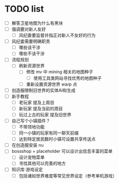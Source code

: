 # TODO list

- [ ] 解答卫星地图为什么有黑块
- [ ] 强调要对新人友好
  - [ ] 风纪委要监督并指正对新人不友好的行为
- [ ] 风纪委需要明确职责
  - [ ] 哪些该干涉
  - [ ] 哪些不该干涉
- [ ] 流程规划
  - [ ] 刷新资源世界
    - [ ] 修改 mv 中 mining 相关的地图种子
      - [ ] 使用工具类网站寻找优秀的地图种子
    - [ ] 重新设置资源世界 warp 点
- [ ] 创造服限制旧世界的实体AI和生成
- [ ] 新手教程
  - [ ] 老玩家 提及上周目
  - [ ] 新玩家 提及当前的周目
  - [ ] 玩过上古的玩家 提及旧世界
- [ ] 自己写个小镇插件？
  - [ ] 不带领地功能
  - [ ] 同一小镇的玩家有同一聊天前缀
  - [ ] 达到特定居民数时小镇可设置共享传送点
- [ ] 在创造服安装 nu
- [ ] bossshop + placeholder 可以设计出信息丰富的菜单
  - [ ] 设计宠物菜单
  - [ ] 寻找其他可以完善的地方
- [ ] 知识库·游戏设定
  - [ ] 包括诸如世界难度等常见世界设定（参考单机游戏）
